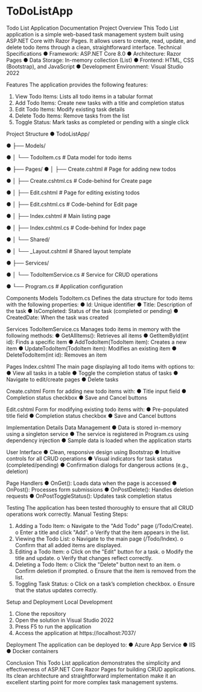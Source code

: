 # ToDoListApp
Todo List Application Documentation 
Project Overview 
This Todo List application is a simple web-based task management system built using ASP.NET Core with Razor Pages. It allows users to create, read, update, and delete todo items through a clean, straightforward interface. 
Technical Specifications 
    ● Framework: ASP.NET Core 8.0 
    ● Architecture: Razor Pages 
    ●	Data Storage: In-memory collection (List<TodoItem>) 
    ●	Frontend: HTML, CSS (Bootstrap), and JavaScript 
    ●	Development Environment: Visual Studio 2022 
    
Features 
The application provides the following features: 
1.	View Todo Items: Lists all todo items in a tabular format 
2.	Add Todo Items: Create new tasks with a title and completion status 
3.	Edit Todo Items: Modify existing task details 
4.	Delete Todo Items: Remove tasks from the list 
5.	Toggle Status: Mark tasks as completed or pending with a single click
   
Project Structure 
●	TodoListApp/ 

●	├── Models/

●	│   └── TodoItem.cs            # Data model for todo items 

●	├── Pages/ 
●	│   ├── Create.cshtml          # Page for adding new todos 

●	│   ├── Create.cshtml.cs       # Code-behind for Create page 

●	│   ├── Edit.cshtml            # Page for editing existing todos 

●	│   ├── Edit.cshtml.cs         # Code-behind for Edit page 

●	│   ├── Index.cshtml           # Main listing page 

●	│   ├── Index.cshtml.cs        # Code-behind for Index page

●	│   └── Shared/

●	│       └── _Layout.cshtml     # Shared layout template

●	├── Services/

●	│   └── TodoItemService.cs     # Service for CRUD operations

●   └── Program.cs                 # Application configuration

 
Components 
Models 
TodoItem.cs 
Defines the data structure for todo items with the following properties: 
●	Id: Unique identifier 
●	Title: Description of the task 
●	IsCompleted: Status of the task (completed or pending) 
●	CreatedDate: When the task was created 

Services 
TodoItemService.cs 
Manages todo items in memory with the following methods: 
●	GetAllItems(): Retrieves all items 
●	GetItemById(int id): Finds a specific item 
●	AddTodoItem(TodoItem item): Creates a new item 
●	UpdateTodoItem(TodoItem item): Modifies an existing item 
●	DeleteTodoItem(int id): Removes an item 

Pages 
Index.cshtml 
The main page displaying all todo items with options to: 
●	View all tasks in a table 
●	Toggle the completion status of tasks 
●	Navigate to edit/create pages 
●	Delete tasks 

Create.cshtml 
Form for adding new todo items with: 
●	Title input field 
●	Completion status checkbox 
●	Save and Cancel buttons 

Edit.cshtml 
Form for modifying existing todo items with: 
●	Pre-populated title field 
●	Completion status checkbox 
●	Save and Cancel buttons 

Implementation Details 
Data Management 
●	Data is stored in-memory using a singleton service 
●	The service is registered in Program.cs using dependency injection 
●	Sample data is loaded when the application starts 

User Interface 
●	Clean, responsive design using Bootstrap 
●	Intuitive controls for all CRUD operations 
●	Visual indicators for task status (completed/pending) 
●	Confirmation dialogs for dangerous actions (e.g., deletion) 

Page Handlers 
●	OnGet(): Loads data when the page is accessed 
●	OnPost(): Processes form submissions 
●	OnPostDelete(): Handles deletion requests 
●	OnPostToggleStatus(): Updates task completion status 


Testing
The application has been tested thoroughly to ensure that all CRUD operations work correctly.
Manual Testing Steps:
1.	Adding a Todo Item:
o	Navigate to the "Add Todo" page (/Todo/Create).
o	Enter a title and click "Add".
o	Verify that the item appears in the list.
2.	Viewing the Todo List:
o	Navigate to the main page (/Todo/Index).
o	Confirm that all added items are displayed.
3.	Editing a Todo Item:
o	Click on the "Edit" button for a task.
o	Modify the title and update.
o	Verify that changes reflect correctly.
4.	Deleting a Todo Item:
o	Click the "Delete" button next to an item.
o	Confirm deletion if prompted.
o	Ensure that the item is removed from the list.
5.	Toggling Task Status:
o	Click on a task’s completion checkbox.
o	Ensure that the status updates correctly.


Setup and Deployment 
Local Development 
1.	Clone the repository 
2.	Open the solution in Visual Studio 2022 
3.	Press F5 to run the application 
4.	Access the application at https://localhost:7037/
   
Deployment
The application can be deployed to: 
●	Azure App Service 
●	IIS 
●	Docker containers 

Conclusion 
This Todo List application demonstrates the simplicity and effectiveness of ASP.NET Core Razor Pages for building CRUD applications. Its clean architecture and straightforward implementation make it an excellent starting point for more complex task management systems. 
 
 
